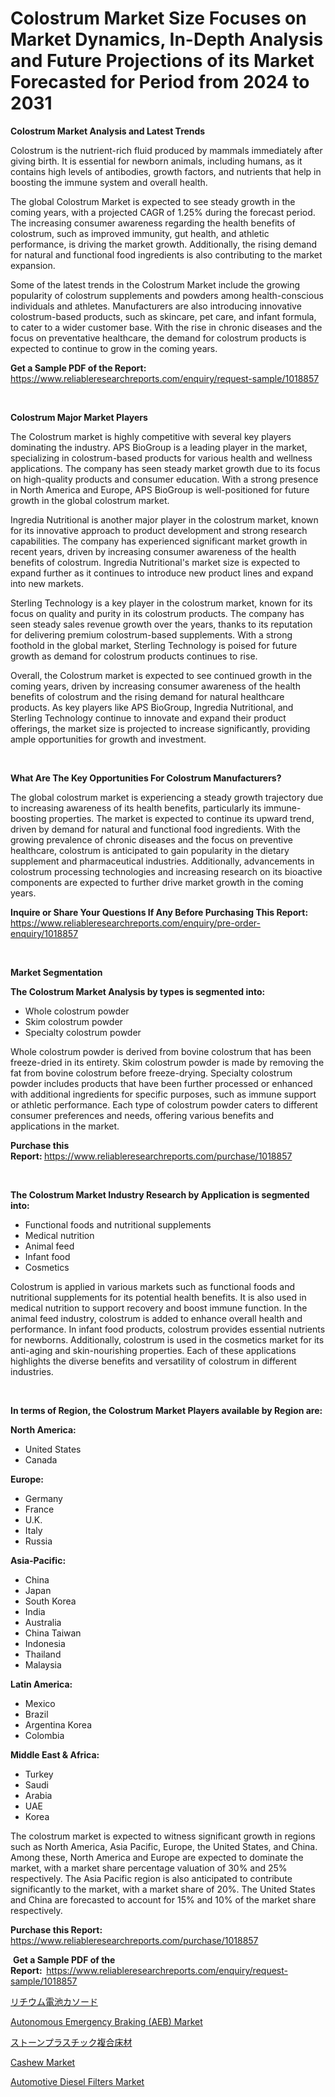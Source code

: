 <p><h1>Colostrum Market Size Focuses on Market Dynamics, In-Depth Analysis and Future Projections of its Market Forecasted for Period from 2024 to 2031</h1></p><p><strong>Colostrum Market Analysis and Latest Trends</strong></p>
<p><p>Colostrum is the nutrient-rich fluid produced by mammals immediately after giving birth. It is essential for newborn animals, including humans, as it contains high levels of antibodies, growth factors, and nutrients that help in boosting the immune system and overall health.</p><p>The global Colostrum Market is expected to see steady growth in the coming years, with a projected CAGR of 1.25% during the forecast period. The increasing consumer awareness regarding the health benefits of colostrum, such as improved immunity, gut health, and athletic performance, is driving the market growth. Additionally, the rising demand for natural and functional food ingredients is also contributing to the market expansion.</p><p>Some of the latest trends in the Colostrum Market include the growing popularity of colostrum supplements and powders among health-conscious individuals and athletes. Manufacturers are also introducing innovative colostrum-based products, such as skincare, pet care, and infant formula, to cater to a wider customer base. With the rise in chronic diseases and the focus on preventative healthcare, the demand for colostrum products is expected to continue to grow in the coming years.</p></p>
<p><strong>Get a Sample PDF of the Report:&nbsp;</strong> <a href="https://www.reliableresearchreports.com/enquiry/request-sample/1018857">https://www.reliableresearchreports.com/enquiry/request-sample/1018857</a></p>
<p>&nbsp;</p>
<p><strong>Colostrum Major Market Players</strong></p>
<p><p>The Colostrum market is highly competitive with several key players dominating the industry. APS BioGroup is a leading player in the market, specializing in colostrum-based products for various health and wellness applications. The company has seen steady market growth due to its focus on high-quality products and consumer education. With a strong presence in North America and Europe, APS BioGroup is well-positioned for future growth in the global colostrum market.</p><p>Ingredia Nutritional is another major player in the colostrum market, known for its innovative approach to product development and strong research capabilities. The company has experienced significant market growth in recent years, driven by increasing consumer awareness of the health benefits of colostrum. Ingredia Nutritional's market size is expected to expand further as it continues to introduce new product lines and expand into new markets.</p><p>Sterling Technology is a key player in the colostrum market, known for its focus on quality and purity in its colostrum products. The company has seen steady sales revenue growth over the years, thanks to its reputation for delivering premium colostrum-based supplements. With a strong foothold in the global market, Sterling Technology is poised for future growth as demand for colostrum products continues to rise.</p><p>Overall, the Colostrum market is expected to see continued growth in the coming years, driven by increasing consumer awareness of the health benefits of colostrum and the rising demand for natural healthcare products. As key players like APS BioGroup, Ingredia Nutritional, and Sterling Technology continue to innovate and expand their product offerings, the market size is projected to increase significantly, providing ample opportunities for growth and investment.</p></p>
<p>&nbsp;</p>
<p><strong>What Are The Key Opportunities For Colostrum Manufacturers?</strong></p>
<p><p>The global colostrum market is experiencing a steady growth trajectory due to increasing awareness of its health benefits, particularly its immune-boosting properties. The market is expected to continue its upward trend, driven by demand for natural and functional food ingredients. With the growing prevalence of chronic diseases and the focus on preventive healthcare, colostrum is anticipated to gain popularity in the dietary supplement and pharmaceutical industries. Additionally, advancements in colostrum processing technologies and increasing research on its bioactive components are expected to further drive market growth in the coming years.</p></p>
<p><strong>Inquire or Share Your Questions If Any Before Purchasing This Report:</strong> <a href="https://www.reliableresearchreports.com/enquiry/pre-order-enquiry/1018857">https://www.reliableresearchreports.com/enquiry/pre-order-enquiry/1018857</a></p>
<p>&nbsp;</p>
<p><strong>Market Segmentation</strong></p>
<p><strong>The Colostrum Market Analysis by types is segmented into:</strong></p>
<p><ul><li>Whole colostrum powder</li><li>Skim colostrum powder</li><li>Specialty colostrum powder</li></ul></p>
<p><p>Whole colostrum powder is derived from bovine colostrum that has been freeze-dried in its entirety. Skim colostrum powder is made by removing the fat from bovine colostrum before freeze-drying. Specialty colostrum powder includes products that have been further processed or enhanced with additional ingredients for specific purposes, such as immune support or athletic performance. Each type of colostrum powder caters to different consumer preferences and needs, offering various benefits and applications in the market.</p></p>
<p><strong>Purchase this Report:&nbsp;</strong><a href="https://www.reliableresearchreports.com/purchase/1018857">https://www.reliableresearchreports.com/purchase/1018857</a></p>
<p>&nbsp;</p>
<p><strong>The Colostrum Market Industry Research by Application is segmented into:</strong></p>
<p><ul><li>Functional foods and nutritional supplements</li><li>Medical nutrition</li><li>Animal feed</li><li>Infant food</li><li>Cosmetics</li></ul></p>
<p><p>Colostrum is applied in various markets such as functional foods and nutritional supplements for its potential health benefits. It is also used in medical nutrition to support recovery and boost immune function. In the animal feed industry, colostrum is added to enhance overall health and performance. In infant food products, colostrum provides essential nutrients for newborns. Additionally, colostrum is used in the cosmetics market for its anti-aging and skin-nourishing properties. Each of these applications highlights the diverse benefits and versatility of colostrum in different industries.</p></p>
<p>&nbsp;</p>
<p><strong>In terms of Region, the Colostrum Market Players available by Region are:</strong></p>
<p>
    <p> <strong> North America: </strong>
        <ul>
            <li>United States</li>
            <li>Canada</li>
        </ul>
        </p> 
    <p> <strong> Europe: </strong>
        <ul>
            <li>Germany</li>
            <li>France</li>
            <li>U.K.</li>
            <li>Italy</li>
            <li>Russia</li>
        </ul>
        </p> 
    <p> <strong> Asia-Pacific: </strong>
        <ul>
            <li>China</li>
            <li>Japan</li>
            <li>South Korea</li>
            <li>India</li>
            <li>Australia</li>
            <li>China Taiwan</li>
            <li>Indonesia</li>
            <li>Thailand</li>
            <li>Malaysia</li>
        </ul>
        </p> 
    <p> <strong> Latin America: </strong>
        <ul>
            <li>Mexico</li>
            <li>Brazil</li>
            <li>Argentina Korea</li>
            <li>Colombia</li>
        </ul>
        </p> 
    <p> <strong> Middle East & Africa: </strong>
        <ul>
            <li>Turkey</li>
            <li>Saudi</li>
            <li>Arabia</li>
            <li>UAE</li>
            <li>Korea</li>
        </ul>
    </p>
    </p>
<p><p>The colostrum market is expected to witness significant growth in regions such as North America, Asia Pacific, Europe, the United States, and China. Among these, North America and Europe are expected to dominate the market, with a market share percentage valuation of 30% and 25% respectively. The Asia Pacific region is also anticipated to contribute significantly to the market, with a market share of 20%. The United States and China are forecasted to account for 15% and 10% of the market share respectively.</p></p>
<p><strong>Purchase this Report: </strong><a href="https://www.reliableresearchreports.com/purchase/1018857">https://www.reliableresearchreports.com/purchase/1018857</a></p>
<p>&nbsp;<strong>Get a Sample PDF of the Report:&nbsp;&nbsp;</strong><a href="https://www.reliableresearchreports.com/enquiry/request-sample/1018857">https://www.reliableresearchreports.com/enquiry/request-sample/1018857</a></p>
<p><strong></strong></p>
<p><p><a href="https://github.com/jkjreqjscoxx7/Market-Research-Report-List-1/blob/main/305674517348.md">リチウム電池カソード</a></p><p><a href="https://issuu.com/reportprime-2/docs/autonomous-emergency-braking-aeb-market-size-2030.">Autonomous Emergency Braking (AEB) Market</a></p><p><a href="https://github.com/hilmi-2a/Market-Research-Report-List-1/blob/main/345030417349.md">ストーンプラスチック複合床材</a></p><p><a href="https://github.com/brenzgnarento/Market-Research-Report-List-1/blob/main/cashew-market.md">Cashew Market</a></p><p><a href="https://issuu.com/reportprime-2/docs/automotive-diesel-filters-market-size-2030.pptx">Automotive Diesel Filters Market</a></p></p>